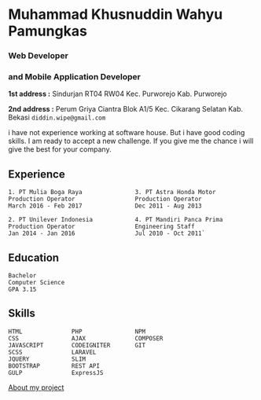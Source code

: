 # Muhammad Khusnuddin Wahyu Pamungkas
### Web Developer 
### and Mobile Application Developer 
**1st address :** Sindurjan RT04 RW04 Kec. Purworejo Kab. Purworejo

**2nd address :** Perum Griya Ciantra Blok A1/5 Kec. Cikarang Selatan Kab. Bekasi
  `diddin.wipe@gmail.com`

i have not experience working at software house. But i have good coding skills. I am ready to accept a new challenge. If you give me the chance i will give the best for your company.



## Experience

    1. PT Mulia Boga Raya               3. PT Astra Honda Motor
    Production Operator                 Production Operator
    March 2016 - Feb 2017               Dec 2011 - Aug 2013
    
    2. PT Unilever Indonesia            4. PT Mandiri Panca Prima
    Production Operator                 Engineering Staff
    Jan 2014 - Jan 2016                 Jul 2010 - Oct 2011`
   
##  Education

    Bachelor
    Computer Science
    GPA 3.15
    
##  Skills

    HTML              PHP               NPM
    CSS               AJAX              COMPOSER
    JAVASCRIPT        CODEIGNITER       GIT
    SCSS              LARAVEL 
    JQUERY            SLIM 
    BOOTSTRAP         REST API
    GULP              ExpressJS
   
 [About my project](project/list)
